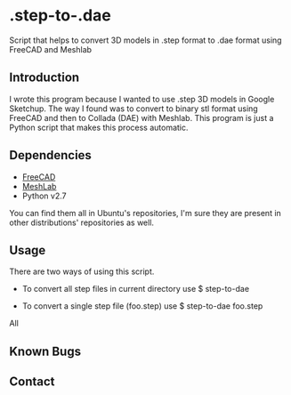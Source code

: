 .step-to-.dae
=============

Script that helps to convert 3D models in .step format to .dae format using FreeCAD and Meshlab

Introduction
------------

I wrote this program because I wanted to use .step 3D models in Google Sketchup. The way I found was to convert to binary stl format using FreeCAD and then to Collada (DAE) with Meshlab. This program is just a Python script that makes this process automatic.

Dependencies
------------

* [FreeCAD](http://sourceforge.net/apps/mediawiki/free-cad/index.php?title=Main_Page)
* [MeshLab](http://meshlab.sourceforge.net/)
* Python v2.7

You can find them all in Ubuntu's repositories, I'm sure they are present in other distributions' repositories as well.

Usage
------------

There are two ways of using this script.

* To convert all step files in current directory use
$ step-to-dae 

* To convert a single step file (foo.step) use
$ step-to-dae foo.step

All 


Known Bugs
------------

Contact
------------
